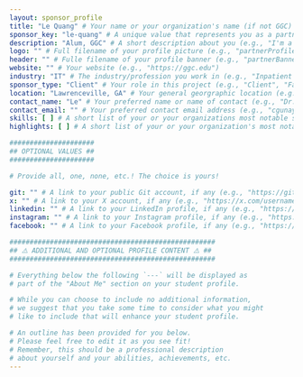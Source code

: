```yaml
---
layout: sponsor_profile
title: "Le Quang" # Your name or your organization's name (if not GGC) (e.g., "Dr. Cengiz Gunay" or "Charity Organization")
sponsor_key: "le-quang" # A unique value that represents you as a partner (e.g., "cengiz-gunay" or "charity-organization")
description: "Alum, GGC" # A short description about you (e.g., "I'm a professor at GGC!")
logo: "" # Full filename of your profile picture (e.g., "partnerProfile.jpg")
header: "" # Fulle filename of your profile banner (e.g., "partnerBanner.jpg")
website: "" # Your website (e.g., "https://ggc.edu")
industry: "IT" # The industry/profession you work in (e.g., "Inpatient Care")
sponsor_type: "Client" # Your role in this project (e.g., "Client", "Faculty Advisor", etc.)
location: "Lawrenceville, GA" # Your general georgraphic location (e.g., "Lawrenceville, GA")
contact_name: "Le" # Your preferred name or name of contact (e.g., "Dr. Gunay")
contact_email: "" # Your preferred contact email address (e.g., "cgunay@ggc.edu")
skills: [ ] # A short list of your or your organizations most notable skills (e.g., [ "Aerospace Engineering", "Avionics" ])
highlights: [ ] # A short list of your or your organization's most notable achievements (e.g., [ "Time Most Influential Companies of 2022", "Forbes 30 under 30" ])

#####################
## OPTIONAL VALUES ##
#####################

# Provide all, one, none, etc.! The choice is yours!

git: "" # A link to your public Git account, if any (e.g., "https://github.com/username")
x: "" # A link to your X account, if any (e.g., "https://x.com/username")
linkedin: "" # A link to your LinkedIn profile, if any (e.g., "https://linkedin.com/username")
instagram: "" # A link to your Instagram profile, if any (e.g., "https://instagram.com/username")
facebook: "" # A link to your Facebook profile, if any (e.g., "https://facebook.com/username")

###################################################
## ⚠️ ADDITIONAL AND OPTIONAL PROFILE CONTENT ⚠️ ##
###################################################

# Everything below the following `---` will be displayed as
# part of the "About Me" section on your student profile.

# While you can choose to include no additional information,
# we suggest that you take some time to consider what you might
# like to include that will enhance your student profile.

# An outline has been provided for you below.
# Please feel free to edit it as you see fit!
# Remember, this should be a professional description
# about yourself and your abilities, achievements, etc.
---
```

